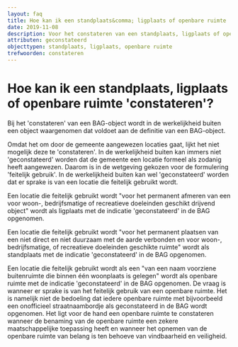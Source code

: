 ```yaml
---
layout: faq
title: Hoe kan ik een standplaats&comma; ligplaats of openbare ruimte 'constateren'?
date: 2019-11-08
description: Voor het constateren van een standplaats, ligplaats of openbare ruimte wordt gekeken naar 'feitelijk gebruik'.
attributen: geconstateerd
objecttypen: standplaats, ligplaats, openbare ruimte
trefwoorden: constateren
---
```


# Hoe kan ik een standplaats, ligplaats of openbare ruimte 'constateren'?

Bij het 'constateren' van een BAG-object wordt in de werkelijkheid buiten een object waargenomen dat voldoet aan de definitie van een BAG-object.

Omdat het om door de gemeente aangewezen locaties gaat, lijkt het niet mogelijk deze te 'constateren'. In de werkelijkheid buiten kan immers niet 'geconstateerd' worden dat de gemeente een locatie formeel als zodanig heeft aangewezen.
Daarom is in de wetgeving gekozen voor de formulering 'feitelijk gebruik'. In de werkelijkheid buiten kan wel 'geconstateerd' worden dat er sprake is van een locatie die feitelijk gebruikt wordt.

Een locatie die feitelijk gebruikt wordt "voor het permanent afmeren van een voor woon-, bedrijfsmatige of recreatieve doeleinden geschikt drijvend object" wordt als ligplaats met de indicatie 'geconstateerd' in de BAG opgenomen.

Een locatie die feitelijk gebruikt wordt "voor het permanent plaatsen van een niet direct en niet duurzaam met de aarde verbonden en voor woon-, bedrijfsmatige, of recreatieve doeleinden geschikte ruimte" wordt als standplaats met de indicatie 'geconstateerd' in de BAG opgenomen.

Een locatie die feitelijk gebruikt wordt als een "van een naam voorziene buitenruimte die binnen één woonplaats is gelegen" wordt als openbare ruimte met de indicatie 'geconstateerd' in de BAG opgenomen.
De vraag is wanneer er sprake is van het feitelijk gebruik van een openbare ruimte. Het is namelijk niet de bedoeling dat iedere openbare ruimte met bijvoorbeeld een onofficieel straatnaambordje als geconstateerd in de BAG wordt opgenomen. Het ligt voor de hand een openbare ruimte te constateren wanneer de benaming van de openbare ruimte een zekere maatschappelijke toepassing heeft en wanneer het opnemen van de openbare ruimte van belang is ten behoeve van vindbaarheid en veiligheid.
